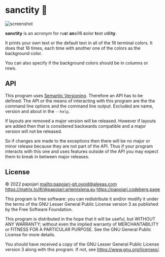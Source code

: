 # sanctity 🌈

![screenshot](https://codeberg.org/papojari/sanctity/media/branch/main/screenshot.png)

**sanctity** is an acronym for ru**s**t **an**si16 **c**olor **t**est ut**i**li**ty**.

It prints your own text or the default text in all of the 16 terminal colors. It does that 16 times, each time with another one of the colors as the background color.

You can also specify if the background colors should be in columns or rows.

## API

This program uses [Semantic Versioning](https://semver.org/). Therefore an API has to be defined:
The API or the means of interacting with this program are the the command line options and the command line output. Excluded are name, version and about in the `--help`.

If layouts are removed a major version will be released. However if layouts are added then that is considered backwards compatible and a major version will not be released.

So if changes are made to the exceptions then there will be no major or minor release because they are not part of the API. Thus if your program interacts with this one and uses features outside of the API you may expect them to break in between major releases.

## License

©️ 2022 papojari <mailto:papojari-git.ovoid@aleeas.com> <https://matrix.to/#/@papojari:artemislena.eu> <https://papojari.codeberg.page>

This program is free software: you can redistribute it and/or modify it under the terms of the GNU Lesser General Public License version 3 as published by the Free Software Foundation.

This program is distributed in the hope that it will be useful, but WITHOUT ANY WARRANTY; without even the implied warranty of MERCHANTABILITY or FITNESS FOR A PARTICULAR PURPOSE. See the GNU General Public License for more details.

You should have received a copy of the GNU Lesser General Public License version 3 along with this program. If not, see <https://www.gnu.org/licenses/>.

